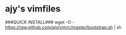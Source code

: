 ajy's vimfiles
============

###QUICK INSTALL###
     wget -O - https://raw.github.com/ajy/vimrc/master/bootstrap.sh | sh
